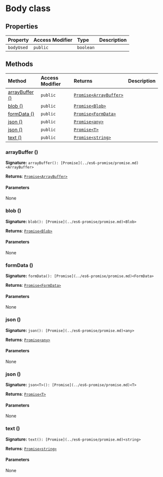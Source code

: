 # Body class









## Properties

| Property	   | Access Modifier | Type	| Description|
|:-------------|:----|:-------|:-----------|
|`bodyUsed`     | `public` | `boolean` |  |




## Methods

| Method	   | Access Modifier | Returns	| Description|
|:-------------|:----|:-------|:-----------|
|[arrayBuffer ()](#arraybuffer-)     | `public` | [`Promise<ArrayBuffer>`](../es6-promise/promise.md) |  |
|[blob ()](#blob-)     | `public` | [`Promise<Blob>`](../es6-promise/promise.md) |  |
|[formData ()](#formdata-)     | `public` | [`Promise<FormData>`](../es6-promise/promise.md) |  |
|[json ()](#json-)     | `public` | [`Promise<any>`](../es6-promise/promise.md) |  |
|[json<T> ()](#json<t>-)     | `public` | [`Promise<T>`](../es6-promise/promise.md) |  |
|[text ()](#text-)     | `public` | [`Promise<string>`](../es6-promise/promise.md) |  |





### arrayBuffer ()



**Signature:** ``arrayBuffer(): [Promise](../es6-promise/promise.md)<ArrayBuffer>``

**Returns**: [`Promise<ArrayBuffer>`](../es6-promise/promise.md)



#### Parameters
None


### blob ()



**Signature:** ``blob(): [Promise](../es6-promise/promise.md)<Blob>``

**Returns**: [`Promise<Blob>`](../es6-promise/promise.md)



#### Parameters
None


### formData ()



**Signature:** ``formData(): [Promise](../es6-promise/promise.md)<FormData>``

**Returns**: [`Promise<FormData>`](../es6-promise/promise.md)



#### Parameters
None


### json ()



**Signature:** ``json(): [Promise](../es6-promise/promise.md)<any>``

**Returns**: [`Promise<any>`](../es6-promise/promise.md)



#### Parameters
None


### json<T> ()



**Signature:** ``json<T>(): [Promise](../es6-promise/promise.md)<T>``

**Returns**: [`Promise<T>`](../es6-promise/promise.md)



#### Parameters
None


### text ()



**Signature:** ``text(): [Promise](../es6-promise/promise.md)<string>``

**Returns**: [`Promise<string>`](../es6-promise/promise.md)



#### Parameters
None

